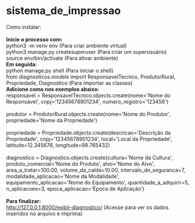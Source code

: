 # sistema_de_impressao

Como instalar:<br><br>
**Inicie o processo com:**<br>
    python3 -m venv env (Para criar ambiente virtual)<br>
    python3 manage.py createsuperuser (Para criar um superusuário)<br>
    source env/bin/activate (Para ativar ambiente)<br>
**Em seguida:**<br>
    python manage.py shell (Para iniciar o shell) <br>
    from diagnosticos.models import ResponsavelTecnico, ProdutorRural, Propriedade, Diagnostico (Para importar as classes)<br>
    **Adicione como nos exemplos abaixo:**<br>
    responsavel = ResponsavelTecnico.objects.create(nome='Nome do Responsável', cnpj='12345678901234', numero_registro='123456')<br><br>
    produtor = ProdutorRural.objects.create(nome='Nome do Produtor', propriedade='Nome da Propriedade')<br><br>
    propriedade = Propriedade.objects.create(descricao='Descrição da Propriedade', cnpj='12345678901234', local='Local da Propriedade', latitude=12.345678, longitude=98.765432)<br><br>
    diagnostico = Diagnostico.objects.create(cultura='Nome da Cultura', produto_comercial='Nome do Produto', alvo='Nome do Alvo', area_a_tratar=100.00, volume_da_calda=10.00, intervalo_de_seguranca=7, modalidade_aplicacao='Nome da Modalidade', equipamento_aplicacao='Nome do Equipamento', quantidade_a_adquirir=5, n_aplicacoes=3, epoca_aplicacao='Época de Aplicação')<br><br>
**Para finalizar:**<br>
    http://127.0.0.1:8000/exibir-diagnostico/ (Acesse para ver os dados inseridos no arquivo e imprima)<br>
